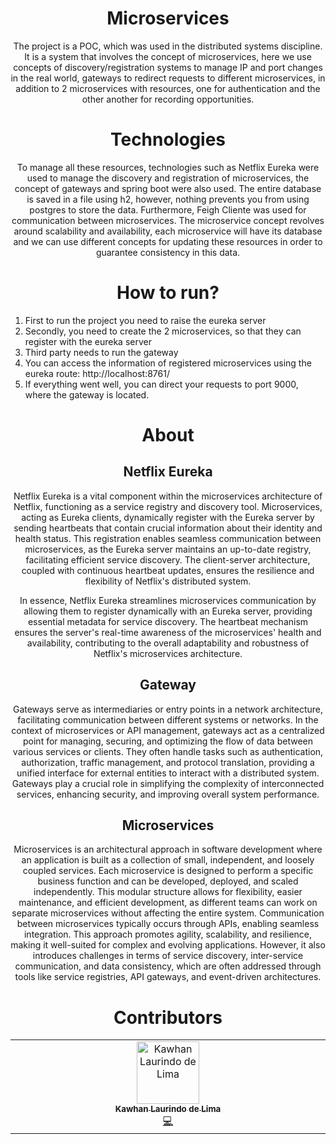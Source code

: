 <h1 align="center">
  Microservices
</h1>  

<div align="center">
  The project is a POC, which was used in the distributed systems discipline. It is a system that involves the concept of microservices, here we use concepts of discovery/registration systems to manage IP and port changes in the real world, 
  gateways to redirect requests to different microservices, in addition to 2 microservices with resources, one for authentication and the other another for recording opportunities.
  
</div>

<h1 align="center">Technologies</h1>

<div align="center">
  To manage all these resources, technologies such as Netflix Eureka were used to manage the discovery and registration of microservices, the concept of gateways and spring boot were also used. The entire database is saved in a file using h2, however, nothing prevents you from using postgres to store the data. Furthermore, Feigh Cliente was used for communication between microservices.
  The microservice concept revolves around scalability and availability, each microservice will have its database and we can use different concepts for updating these resources in order to guarantee consistency in this data.
  
</div>

<h1 align="center">How to run?</h1>

<ol align="left">
  <li>First to run the project you need to raise the eureka server</li>
  <li>Secondly, you need to create the 2 microservices, so that they can register with the eureka server</li>
  <li>Third party needs to run the gateway</li>
  <li>You can access the information of registered microservices using the eureka route: http://localhost:8761/</li>
  <li>If everything went well, you can direct your requests to port 9000, where the gateway is located.</li>
</ol>

<h1 align="center">About</h1>

<h2 align="center">Netflix Eureka</h2>

<div align="center">
Netflix Eureka is a vital component within the microservices architecture of Netflix, functioning as a service registry and discovery tool. Microservices, acting as Eureka clients, dynamically register with the Eureka server by sending heartbeats that contain crucial information about their identity and health status. This registration enables seamless communication between microservices, as the Eureka server maintains an up-to-date registry, facilitating efficient service discovery. The client-server architecture, coupled with continuous heartbeat updates, ensures the resilience and flexibility of Netflix's distributed system.

In essence, Netflix Eureka streamlines microservices communication by allowing them to register dynamically with an Eureka server, providing essential metadata for service discovery. The heartbeat mechanism ensures the server's real-time awareness of the microservices' health and availability, contributing to the overall adaptability and robustness of Netflix's microservices architecture.
</div>

<h2 align="center">Gateway</h2>

<div align="center">
  Gateways serve as intermediaries or entry points in a network architecture, facilitating communication between different systems or networks. In the context of microservices or API management, gateways act as a centralized point for managing, securing, and optimizing the flow of data between various services or clients. They often handle tasks such as authentication, authorization, traffic management, and protocol translation, providing a unified interface for external entities to interact with a distributed system. Gateways play a crucial role in simplifying the complexity of interconnected services, enhancing security, and improving overall system performance.
</div>

<h2 align="center">Microservices</h2>

<div align="center">
Microservices is an architectural approach in software development where an application is built as a collection of small, independent, and loosely coupled services. Each microservice is designed to perform a specific business function and can be developed, deployed, and scaled independently. This modular structure allows for flexibility, easier maintenance, and efficient development, as different teams can work on separate microservices without affecting the entire system. Communication between microservices typically occurs through APIs, enabling seamless integration. This approach promotes agility, scalability, and resilience, making it well-suited for complex and evolving applications. However, it also introduces challenges in terms of service discovery, inter-service communication, and data consistency, which are often addressed through tools like service registries, API gateways, and event-driven architectures.
</div>

<h1 align="center">Contributors</h1>
<div align="center">
  <table>
  <tbody>
    <tr>
      <td align="center" valign="top" width="14.28%"><a href="https://www.linkedin.com/in/kawhan-laurindo-de-lima-b61a7a1b4/"><img src="https://avatars.githubusercontent.com/u/69232156?v=4?s=100" width="100px;" alt="Kawhan Laurindo de Lima"/><br /><sub><b>Kawhan Laurindo de Lima</b></sub></a><br /><a href="#code-Kawhan" title="Code">💻</a></td>
    </tr>
  </tbody>
</table>
</div>
